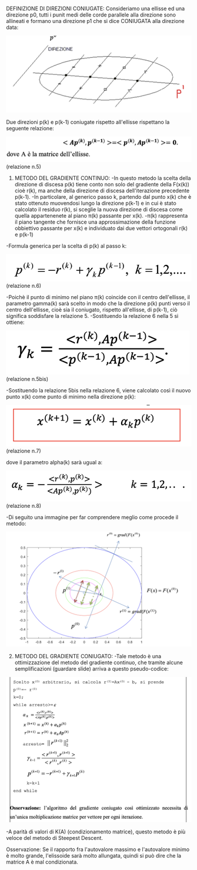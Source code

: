 DEFINIZIONE DI DIREZIONI CONIUGATE:
Consideriamo una ellisse ed una direzione p0, tutti i punit medi delle corde parallele alla direzione sono allineati e formano una direzione p1
che si dice CONIUGATA alla direzione data:

![direzione coniugata](image.png)

Due direzioni p(k) e p(k-1) coniugate rispetto all'ellisse rispettano la seguente relazione:

![relazione 5](image-1.png) (relazione n.5)

1. METODO DEL GRADIENTE CONTINUO:
-In questo metodo la scelta della direzione di discesa p(k) tiene conto non solo del gradiente della F(x(k)) cioè r(k), ma anche della 
 direzione di discesa dell'iterazione precedente p(k-1).
-In particolare, al generico passo k, partendo dal punto x(k) che è stato ottenuto muovendosi lungo la direzione p(k-1) e in cui è stato calcolato
 il residuo r(k), si sceglie la nuova direzione di discesa come quella appartenenete al piano π(k) passante per x(k).
-π(k) rappresenta il piano tangente che fornisce una approssimazione della funzione obbiettivo passante per x(k) e individuato dai due vettori ortogonali
 r(k) e p(k-1)

-Formula generica per la scelta di p(k) al passo k:

![relazione 6](image-2.png) (relazione n.6)

-Poichè il punto di minimo nel piano π(k) coincide con il centro dell'ellisse, il parametro gamma(k) sarà scelto in modo che la direzione p(k)
 punti verso il centro dell'ellisse, cioè sia il coniugato, rispetto all'ellisse, di p(k-1), ciò significa soddisfare la relazione 5.
-Sostituendo la relazione 6 nella 5 si ottiene:

![parametro gamma k](image-3.png) (relazione n.5bis)

-Sostituendo la relazione 5bis nella relazione 6, viene calcolato così il nuovo punto x(k) come punto di minimo nella direzione p(k):

![relazione 7](image-4.png) (relazione n.7)

dove il parametro alpha(k) sarà ugual a:

![relazione 8](image-5.png) (relazione n.8)

-Di seguito una immagine per far comprendere meglio come procede il metodo:

![grafico](image-6.png)

2. METODO DEL GRADIENTE CONIUGATO:
-Tale metodo è una ottimizzazione del metodo del gradiente continuo, che tramite alcune semplificazioni (guardare slide) arriva a questo pseudo-codice:

![pseudo-codice-gradiente-coniugato](image-7.png)

-A parità di valori di K(A) (condizionamento matrice), questo metodo è più veloce del metodo di Steepest Descent.


Osservazione:
Se il rapporto fra l'autovalore massimo e l'autovalore minimo è molto grande, l'elissoide sarà molto allungata, quindi si può dire che la matrice A è mal condizionata.